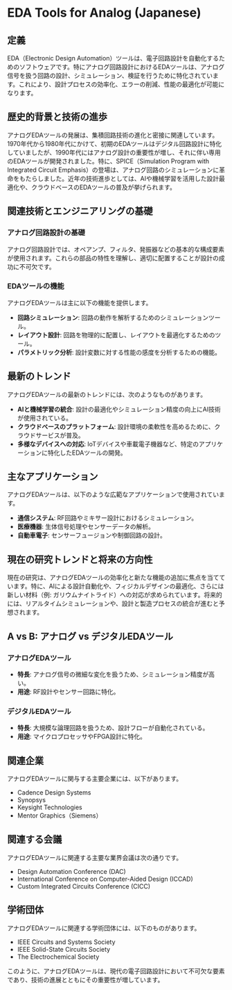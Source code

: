 # EDA Tools for Analog (Japanese)

## 定義

EDA（Electronic Design Automation）ツールは、電子回路設計を自動化するためのソフトウェアです。特にアナログ回路設計におけるEDAツールは、アナログ信号を扱う回路の設計、シミュレーション、検証を行うために特化されています。これにより、設計プロセスの効率化、エラーの削減、性能の最適化が可能になります。

## 歴史的背景と技術の進歩

アナログEDAツールの発展は、集積回路技術の進化と密接に関連しています。1970年代から1980年代にかけて、初期のEDAツールはデジタル回路設計に特化していましたが、1990年代にはアナログ設計の重要性が増し、それに伴い専用のEDAツールが開発されました。特に、SPICE（Simulation Program with Integrated Circuit Emphasis）の登場は、アナログ回路のシミュレーションに革命をもたらしました。近年の技術進歩としては、AIや機械学習を活用した設計最適化や、クラウドベースのEDAツールの普及が挙げられます。

## 関連技術とエンジニアリングの基礎

### アナログ回路設計の基礎

アナログ回路設計では、オペアンプ、フィルタ、発振器などの基本的な構成要素が使用されます。これらの部品の特性を理解し、適切に配置することが設計の成功に不可欠です。

### EDAツールの機能

アナログEDAツールは主に以下の機能を提供します。

- **回路シミュレーション**: 回路の動作を解析するためのシミュレーションツール。
- **レイアウト設計**: 回路を物理的に配置し、レイアウトを最適化するためのツール。
- **パラメトリック分析**: 設計変数に対する性能の感度を分析するための機能。

## 最新のトレンド

アナログEDAツールの最新のトレンドには、次のようなものがあります。

- **AIと機械学習の統合**: 設計の最適化やシミュレーション精度の向上にAI技術が使用されている。
- **クラウドベースのプラットフォーム**: 設計環境の柔軟性を高めるために、クラウドサービスが普及。
- **多様なデバイスへの対応**: IoTデバイスや車載電子機器など、特定のアプリケーションに特化したEDAツールの開発。

## 主なアプリケーション

アナログEDAツールは、以下のような広範なアプリケーションで使用されています。

- **通信システム**: RF回路やミキサー設計におけるシミュレーション。
- **医療機器**: 生体信号処理やセンサーデータの解析。
- **自動車電子**: センサーフュージョンや制御回路の設計。

## 現在の研究トレンドと将来の方向性

現在の研究は、アナログEDAツールの効率化と新たな機能の追加に焦点を当てています。特に、AIによる設計自動化や、フィジカルデザインの最適化、さらには新しい材料（例: ガリウムナイトライド）への対応が求められています。将来的には、リアルタイムシミュレーションや、設計と製造プロセスの統合が進むと予想されます。

## A vs B: アナログ vs デジタルEDAツール

### アナログEDAツール

- **特長**: アナログ信号の微細な変化を扱うため、シミュレーション精度が高い。
- **用途**: RF設計やセンサー回路に特化。

### デジタルEDAツール

- **特長**: 大規模な論理回路を扱うため、設計フローが自動化されている。
- **用途**: マイクロプロセッサやFPGA設計に特化。

## 関連企業

アナログEDAツールに関与する主要企業には、以下があります。

- Cadence Design Systems
- Synopsys
- Keysight Technologies
- Mentor Graphics（Siemens）

## 関連する会議

アナログEDAツールに関連する主要な業界会議は次の通りです。

- Design Automation Conference (DAC)
- International Conference on Computer-Aided Design (ICCAD)
- Custom Integrated Circuits Conference (CICC)

## 学術団体

アナログEDAツールに関連する学術団体には、以下のものがあります。

- IEEE Circuits and Systems Society
- IEEE Solid-State Circuits Society
- The Electrochemical Society

このように、アナログEDAツールは、現代の電子回路設計において不可欠な要素であり、技術の進展とともにその重要性が増しています。